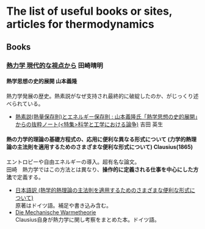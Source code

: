 # The list of useful books or sites, articles for thermodynamics

## Books

### [熱力学 現代的な視点から](https://www.gakushuin.ac.jp/~881791/td/) 田崎晴明

#### 熱学思想の史的展開  山本義隆
熱力学発展の歴史。熱素説がなぜ支持され最終的に破綻したのか、がじっくり述べられている。
- [熱素説(熱量保存則)とエネルギー保存則 : 山本義隆氏「熱学思想の史的展開」からの抜粋ノート(<特集>科学と工学における論争)](https://www.jstage.jst.go.jp/article/jsmemag/113/1097/113_KJ00006253847/_article/-char/ja/) 吉田 英生

#### 熱の力学的理論の基礎方程式の、応用に便利な異なる形式について (力学的熱理論の主法則を適用するためのさまざまな便利な形式について) Clausius(1865)
エントロピーや自由エネルギーの導入。超有名な論文。  
田崎　熱力学ではこの方法とは異なり、**操作的に定義される仕事を中心にした方法**で定義する。
- [日本語訳 (熱学的熱理論の主法則を適用するためのさまざまな便利な形式について) ](http://fnorio.com/0213Clausius_1865/Clausius_1865.html)  
原著はドイツ語。補足や書き込み含む。
- [Die Mechanische Warmetheorie](http://fnorio.com/0213Clausius_1865/Clausius_Die_mechanische_Warmetheorie_1876.pdf)  
Clausius自身が熱力学に関し考察をまとめた本。ドイツ語。
